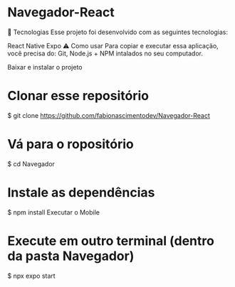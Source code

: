 # Navegador-React

🚀 Tecnologias
Esse projeto foi desenvolvido com as seguintes tecnologias:

React Native
Expo
⚠ Como usar
Para copiar e executar essa aplicação, você precisa do: Git, Node.js + NPM intalados no seu computador.

Baixar e instalar o projeto
# Clonar esse repositório
$ git clone https://github.com/fabionascimentodev/Navegador-React

# Vá para o ropositório
$ cd Navegador

# Instale as dependências
$ npm install
Executar o Mobile
# Execute em outro terminal (dentro da pasta Navegador)
$ npx expo start
